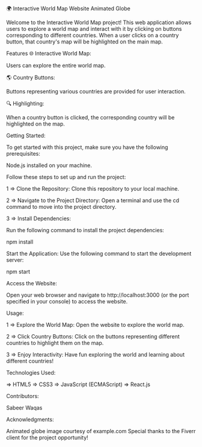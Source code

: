 🌍 Interactive World Map Website
Animated Globe

Welcome to the Interactive World Map project! This web application allows users to explore a world map and interact with it by clicking on buttons corresponding to different countries. When a user clicks on a country button, that country's map will be highlighted on the main map.

Features 🌐 Interactive World Map:

 Users can explore the entire world map.

🌎 Country Buttons:

 Buttons representing various countries are provided for user interaction.

🔍 Highlighting:

 When a country button is clicked, the corresponding country will be highlighted on the map.

Getting Started:

To get started with this project, make sure you have the following prerequisites:

Node.js installed on your machine.

Follow these steps to set up and run the project:

1 => Clone the Repository: Clone this repository to your local machine.

2 => Navigate to the Project Directory: Open a terminal and use the cd command to move into the project directory.

3 => Install Dependencies:

Run the following command to install the project dependencies:

npm install

Start the Application: Use the following command to start the development server:

npm start

Access the Website:

 Open your web browser and navigate to http://localhost:3000 (or the port specified in your console) to access the website.

Usage:

1 => Explore the World Map: Open the website to explore the world map.

2 => Click Country Buttons: Click on the buttons representing different countries to highlight them on the map.

3 => Enjoy Interactivity: Have fun exploring the world and learning about different countries!

Technologies Used:

=> HTML5
=> CSS3
=> JavaScript (ECMAScript)
=> React.js

Contributors:

Sabeer Waqas

Acknowledgments:

Animated globe image courtesy of example.com
Special thanks to the Fiverr client for the project opportunity!